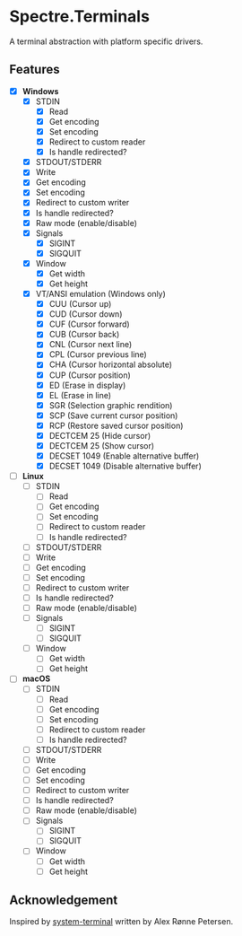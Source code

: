 # Spectre.Terminals

A terminal abstraction with platform specific drivers.

## Features

- [x] **Windows**
  - [x] STDIN
    - [x] Read
    - [x] Get encoding
    - [x] Set encoding
    - [x] Redirect to custom reader
    - [x] Is handle redirected?
  - [x]  STDOUT/STDERR
    - [x] Write
    - [x] Get encoding
    - [x] Set encoding
    - [x] Redirect to custom writer
    - [x] Is handle redirected?
  - [x] Raw mode (enable/disable)
  - [x] Signals
    - [x] SIGINT
    - [x] SIGQUIT
  - [x] Window
    - [x] Get width
    - [x] Get height
  - [x] VT/ANSI emulation (Windows only)
    - [x] CUU (Cursor up)
    - [x] CUD (Cursor down)
    - [x] CUF (Cursor forward)
    - [x] CUB (Cursor back)
    - [x] CNL (Cursor next line)
    - [x] CPL (Cursor previous line)
    - [x] CHA (Cursor horizontal absolute)
    - [X] CUP (Cursor position)
    - [X] ED (Erase in display)
    - [X] EL (Erase in line)
    - [x] SGR (Selection graphic rendition)
    - [x] SCP (Save current cursor position)
    - [x] RCP (Restore saved cursor position)
    - [x] DECTCEM 25 (Hide cursor)
    - [x] DECTCEM 25 (Show cursor)
    - [x] DECSET 1049 (Enable alternative buffer)
    - [x] DECSET 1049 (Disable alternative buffer)

- [ ] **Linux**
  - [ ] STDIN
    - [ ] Read
    - [ ] Get encoding
    - [ ] Set encoding
    - [ ] Redirect to custom reader
    - [ ] Is handle redirected?
  - [ ]  STDOUT/STDERR
    - [ ] Write
    - [ ] Get encoding
    - [ ] Set encoding
    - [ ] Redirect to custom writer
    - [ ] Is handle redirected?
  - [ ] Raw mode (enable/disable)
  - [ ] Signals
    - [ ] SIGINT
    - [ ] SIGQUIT
  - [ ] Window
    - [ ] Get width
    - [ ] Get height

- [ ] **macOS**
  - [ ] STDIN
    - [ ] Read
    - [ ] Get encoding
    - [ ] Set encoding
    - [ ] Redirect to custom reader
    - [ ] Is handle redirected?
  - [ ]  STDOUT/STDERR
    - [ ] Write
    - [ ] Get encoding
    - [ ] Set encoding
    - [ ] Redirect to custom writer
    - [ ] Is handle redirected?
  - [ ] Raw mode (enable/disable)
  - [ ] Signals
    - [ ] SIGINT
    - [ ] SIGQUIT
  - [ ] Window
    - [ ] Get width
    - [ ] Get height

## Acknowledgement

Inspired by [system-terminal](https://github.com/alexrp/system-terminal) written by Alex Rønne Petersen.